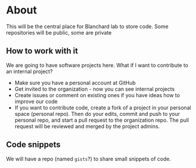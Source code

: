 # About

This will be the central place for Blanchard lab to store code. Some repositories will be public, some are private

## How to work with it

We are going to have software projects here. What if I want to contribute to an internal project?
 * Make sure you have a personal account at GitHub
 * Get invited to the organization - now you can see internal projects
 * Create issues or comment on existing ones if you have ideas how to improve our code
 * If you want to contribute code, create a fork of a project in your personal space (personal repo). Then do your edits, commit and push to your personal repo, and start a pull request to the organization repo. The pull request will be reviewed and merged by the project admins.

## Code snippets
  We will have a repo (named `gists`?) to share small snippets of code.

